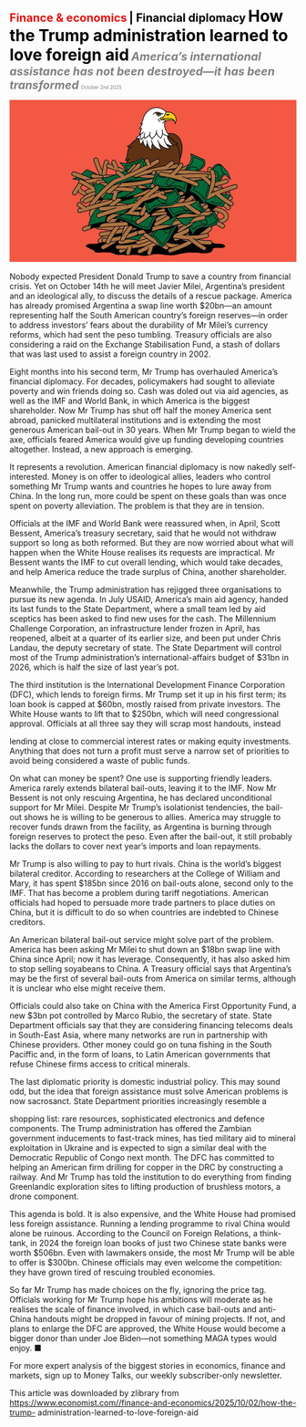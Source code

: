 <span style="color:#E3120B; font-size:14.9pt; font-weight:bold;">Finance & economics</span> <span style="color:#000000; font-size:14.9pt; font-weight:bold;">| Financial diplomacy</span>
<span style="color:#000000; font-size:21.0pt; font-weight:bold;">How the Trump administration learned to love foreign aid</span>
<span style="color:#808080; font-size:14.9pt; font-weight:bold; font-style:italic;">America’s international assistance has not been destroyed—it has been transformed</span>
<span style="color:#808080; font-size:6.2pt;">October 2nd 2025</span>

![](../images/058_How_the_Trump_administration_learned_to_love_foreign_aid/p0238_img01.jpeg)

Nobody expected President Donald Trump to save a country from financial crisis. Yet on October 14th he will meet Javier Milei, Argentina’s president and an ideological ally, to discuss the details of a rescue package. America has already promised Argentina a swap line worth $20bn—an amount representing half the South American country’s foreign reserves—in order to address investors’ fears about the durability of Mr Milei’s currency reforms, which had sent the peso tumbling. Treasury officials are also considering a raid on the Exchange Stabilisation Fund, a stash of dollars that was last used to assist a foreign country in 2002.

Eight months into his second term, Mr Trump has overhauled America’s financial diplomacy. For decades, policymakers had sought to alleviate poverty and win friends doing so. Cash was doled out via aid agencies, as well as the IMF and World Bank, in which America is the biggest shareholder. Now Mr Trump has shut off half the money America sent abroad, panicked multilateral institutions and is extending the most generous American bail-out in 30 years. When Mr Trump began to wield the axe, officials feared America would give up funding developing countries altogether. Instead, a new approach is emerging.

It represents a revolution. American financial diplomacy is now nakedly self-interested. Money is on offer to ideological allies, leaders who control something Mr Trump wants and countries he hopes to lure away from China. In the long run, more could be spent on these goals than was once spent on poverty alleviation. The problem is that they are in tension.

Officials at the IMF and World Bank were reassured when, in April, Scott Bessent, America’s treasury secretary, said that he would not withdraw support so long as both reformed. But they are now worried about what will happen when the White House realises its requests are impractical. Mr Bessent wants the IMF to cut overall lending, which would take decades, and help America reduce the trade surplus of China, another shareholder.

Meanwhile, the Trump administration has rejigged three organisations to pursue its new agenda. In July USAID, America’s main aid agency, handed its last funds to the State Department, where a small team led by aid sceptics has been asked to find new uses for the cash. The Millennium Challenge Corporation, an infrastructure lender frozen in April, has reopened, albeit at a quarter of its earlier size, and been put under Chris Landau, the deputy secretary of state. The State Department will control most of the Trump administration’s international-affairs budget of $31bn in 2026, which is half the size of last year’s pot.

The third institution is the International Development Finance Corporation (DFC), which lends to foreign firms. Mr Trump set it up in his first term; its loan book is capped at $60bn, mostly raised from private investors. The White House wants to lift that to $250bn, which will need congressional approval. Officials at all three say they will scrap most handouts, instead

lending at close to commercial interest rates or making equity investments. Anything that does not turn a profit must serve a narrow set of priorities to avoid being considered a waste of public funds.

On what can money be spent? One use is supporting friendly leaders. America rarely extends bilateral bail-outs, leaving it to the IMF. Now Mr Bessent is not only rescuing Argentina, he has declared unconditional support for Mr Milei. Despite Mr Trump’s isolationist tendencies, the bail- out shows he is willing to be generous to allies. America may struggle to recover funds drawn from the facility, as Argentina is burning through foreign reserves to protect the peso. Even after the bail-out, it still probably lacks the dollars to cover next year’s imports and loan repayments.

Mr Trump is also willing to pay to hurt rivals. China is the world’s biggest bilateral creditor. According to researchers at the College of William and Mary, it has spent $185bn since 2016 on bail-outs alone, second only to the IMF. That has become a problem during tariff negotiations. American officials had hoped to persuade more trade partners to place duties on China, but it is difficult to do so when countries are indebted to Chinese creditors.

An American bilateral bail-out service might solve part of the problem. America has been asking Mr Milei to shut down an $18bn swap line with China since April; now it has leverage. Consequently, it has also asked him to stop selling soyabeans to China. A Treasury official says that Argentina’s may be the first of several bail-outs from America on similar terms, although it is unclear who else might receive them.

Officials could also take on China with the America First Opportunity Fund, a new $3bn pot controlled by Marco Rubio, the secretary of state. State Department officials say that they are considering financing telecoms deals in South-East Asia, where many networks are run in partnership with Chinese providers. Other money could go on tuna fishing in the South Paciffic and, in the form of loans, to Latin American governments that refuse Chinese firms access to critical minerals.

The last diplomatic priority is domestic industrial policy. This may sound odd, but the idea that foreign assistance must solve American problems is now sacrosanct. State Department priorities increasingly resemble a

shopping list: rare resources, sophisticated electronics and defence components. The Trump administration has offered the Zambian government inducements to fast-track mines, has tied military aid to mineral exploitation in Ukraine and is expected to sign a similar deal with the Democratic Republic of Congo next month. The DFC has committed to helping an American firm drilling for copper in the DRC by constructing a railway. And Mr Trump has told the institution to do everything from finding Greenlandic exploration sites to lifting production of brushless motors, a drone component.

This agenda is bold. It is also expensive, and the White House had promised less foreign assistance. Running a lending programme to rival China would alone be ruinous. According to the Council on Foreign Relations, a think- tank, in 2024 the foreign loan books of just two Chinese state banks were worth $506bn. Even with lawmakers onside, the most Mr Trump will be able to offer is $300bn. Chinese officials may even welcome the competition: they have grown tired of rescuing troubled economies.

So far Mr Trump has made choices on the fly, ignoring the price tag. Officials working for Mr Trump hope his ambitions will moderate as he realises the scale of finance involved, in which case bail-outs and anti-China handouts might be dropped in favour of mining projects. If not, and plans to enlarge the DFC are approved, the White House would become a bigger donor than under Joe Biden—not something MAGA types would enjoy. ■

For more expert analysis of the biggest stories in economics, finance and markets, sign up to Money Talks, our weekly subscriber-only newsletter.

This article was downloaded by zlibrary from https://www.economist.com//finance-and-economics/2025/10/02/how-the-trump- administration-learned-to-love-foreign-aid